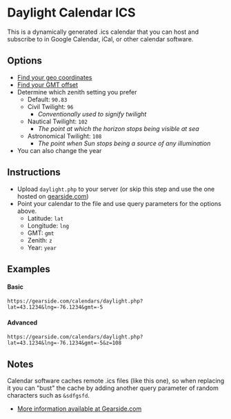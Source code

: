 # Daylight Calendar ICS

This is a dynamically generated .ics calendar that you can host and subscribe to in Google Calendar, iCal, or other calendar software.

## Options

- [Find your geo coordinates](http://mygeoposition.com/)
- [Find your GMT offset](http://en.wikipedia.org/wiki/List_of_UTC_time_offsets#mediaviewer/File:World_Time_Zones_Map.png)
- Determine which zenith setting you prefer
  - Default: `90.83`
  - Civil Twilight: `96`
    - _Conventionally used to signify twilight_
  - Nautical Twilight: `102`
    - _The point at which the horizon stops being visible at sea_
  - Astronomical Twilight: `108`
    - _The point when Sun stops being a source of any illumination_
- You can also change the year
    
## Instructions

- Upload `daylight.php` to your server (or skip this step and use the one hosted on [gearside.com](https://gearside.com/calendars/daylight.php))
- Point your calendar to the file and use query parameters for the options above.
  - Latitude: `lat`
  - Longitude: `lng`
  - GMT: `gmt`
  - Zenith: `z`
  - Year: `year`

## Examples

#### Basic
`https://gearside.com/calendars/daylight.php?lat=43.1234&lng=-76.1234&gmt=-5`

#### Advanced
`https://gearside.com/calendars/daylight.php?lat=43.1234&lng=-76.1234&gmt=-5&z=108`

## Notes

Calendar software caches remote .ics files (like this one), so when replacing it you can "bust" the cache by adding another query parameter of random characters such as `&sdfgsfd`.

- [More information available at Gearside.com](https://gearside.com/google-daylight-calendar/)